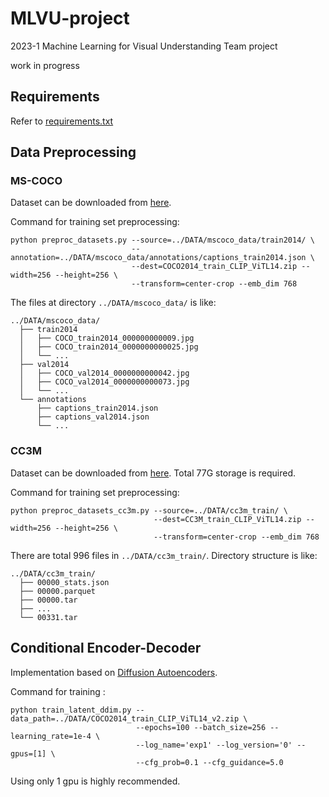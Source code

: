 # MLVU-project
2023-1 Machine Learning for Visual Understanding Team project

work in progress


## Requirements

Refer to [requirements.txt](https://github.com/frogyunmax/MLVU-project/blob/main/requirements.txt)


## Data Preprocessing

### MS-COCO

Dataset can be downloaded from [here](https://cocodataset.org/#download).

Command for training set preprocessing:

```
python preproc_datasets.py --source=../DATA/mscoco_data/train2014/ \
                           --annotation=../DATA/mscoco_data/annotations/captions_train2014.json \
                           --dest=COCO2014_train_CLIP_ViTL14.zip --width=256 --height=256 \
                           --transform=center-crop --emb_dim 768
```

The files at directory `../DATA/mscoco_data/` is like:

```
../DATA/mscoco_data/
  ├── train2014
  │   ├── COCO_train2014_000000000009.jpg
  │   ├── COCO_train2014_0000000000025.jpg
  │   └── ...
  ├── val2014
  │   ├── COCO_val2014_0000000000042.jpg
  │   ├── COCO_val2014_0000000000073.jpg
  │   └── ...
  └── annotations
      ├── captions_train2014.json
      ├── captions_val2014.json
      └── ...
``` 


### CC3M

Dataset can be downloaded from [here](https://github.com/rom1504/img2dataset/blob/main/dataset_examples/cc3m.md). Total 77G storage is required.

Command for training set preprocessing:

```
python preproc_datasets_cc3m.py --source=../DATA/cc3m_train/ \
                                --dest=CC3M_train_CLIP_ViTL14.zip --width=256 --height=256 \
                                --transform=center-crop --emb_dim 768
```

There are total 996 files in `../DATA/cc3m_train/`. Directory structure is like:

```
../DATA/cc3m_train/
  ├── 00000_stats.json
  ├── 00000.parquet
  ├── 00000.tar
  ├── ...
  └── 00331.tar
``` 

## Conditional Encoder-Decoder

Implementation based on [Diffusion Autoencoders](https://github.com/phizaz/diffae).

Command for training :

```
python train_latent_ddim.py --data_path=../DATA/COCO2014_train_CLIP_ViTL14_v2.zip \
                            --epochs=100 --batch_size=256 --learning_rate=1e-4 \
                            --log_name='exp1' --log_version='0' --gpus=[1] \
                            --cfg_prob=0.1 --cfg_guidance=5.0
```

Using only 1 gpu is highly recommended.
